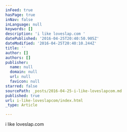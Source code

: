 ```yaml
---
inFeed: true
hasPage: true
inNav: false
inLanguage: null
keywords: []
description: 'i like loveslap.com '
datePublished: '2016-04-25T20:40:50.905Z'
dateModified: '2016-04-25T20:40:10.244Z'
title: ''
author: []
authors: []
publisher:
  name: null
  domain: null
  url: null
  favicon: null
starred: false
sourcePath: _posts/2016-04-25-i-like-loveslapcom.md
published: true
url: i-like-loveslapcom/index.html
_type: Article

---
```

i like loveslap.com